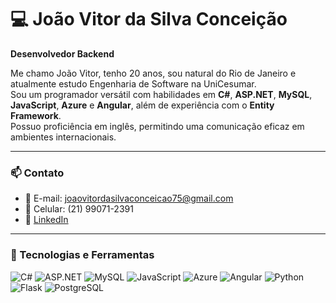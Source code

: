 # 💻 João Vitor da Silva Conceição

**Desenvolvedor Backend**

Me chamo João Vitor, tenho 20 anos, sou natural do Rio de Janeiro e atualmente estudo Engenharia de Software na UniCesumar.  
Sou um programador versátil com habilidades em **C#**, **ASP.NET**, **MySQL**, **JavaScript**, **Azure** e **Angular**, além de experiência com o **Entity Framework**.  
Possuo proficiência em inglês, permitindo uma comunicação eficaz em ambientes internacionais.

---

### 📫 Contato

- 📧 E-mail: joaovitordasilvaconceicao75@gmail.com  
- 📱 Celular: (21) 99071-2391  
- 🔗 [LinkedIn](https://www.linkedin.com/in/joão-vitor-da-silva-conceição-30bab42a3)

---

### 🚀 Tecnologias e Ferramentas
<p align="left">
  <img src="https://img.shields.io/badge/C%23-239120?style=for-the-badge&logo=c-sharp&logoColor=white" alt="C#" />
  <img src="https://img.shields.io/badge/ASP.NET-512BD4?style=for-the-badge&logo=.net&logoColor=white" alt="ASP.NET" />
  <img src="https://img.shields.io/badge/MySQL-4479A1?style=for-the-badge&logo=mysql&logoColor=white" alt="MySQL" />
  <img src="https://img.shields.io/badge/JavaScript-F7DF1E?style=for-the-badge&logo=javascript&logoColor=black" alt="JavaScript" />
  <img src="https://img.shields.io/badge/Azure-0078D4?style=for-the-badge&logo=microsoftazure&logoColor=white" alt="Azure" />
  <img src="https://img.shields.io/badge/Angular-DD0031?style=for-the-badge&logo=angular&logoColor=white" alt="Angular" />
  <img src="https://img.shields.io/badge/Python-3776AB?style=for-the-badge&logo=python&logoColor=white" alt="Python" />
  <img src="https://img.shields.io/badge/Flask-000000?style=for-the-badge&logo=flask&logoColor=white" alt="Flask" />
  <img src="https://img.shields.io/badge/PostgreSQL-336791?style=for-the-badge&logo=postgresql&logoColor=white" alt="PostgreSQL" />
</p>

